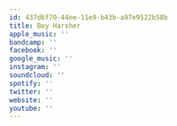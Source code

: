 ```yaml
---
id: 437d6f70-44ee-11e9-b43b-a97e9522b58b
title: Boy Harsher
apple_music: ''
bandcamp: ''
facebook: ''
google_music: ''
instagram: ''
soundcloud: ''
spotify: ''
twitter: ''
website: ''
youtube: ''
---
```


